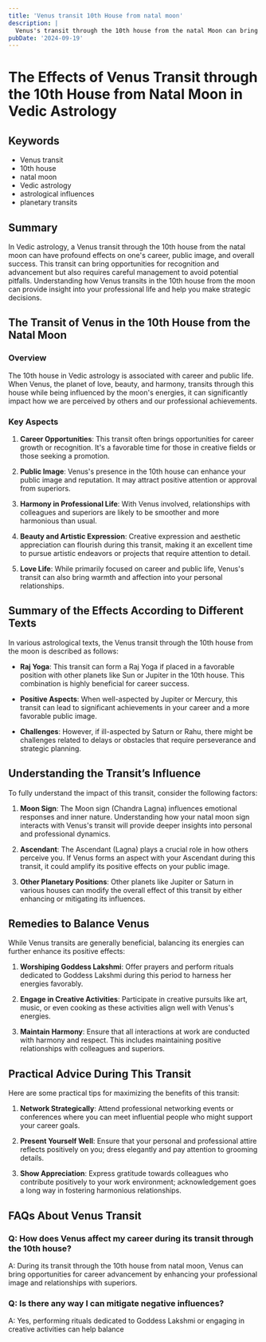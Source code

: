 ```yaml
---
title: 'Venus transit 10th House from natal moon'
description: |
  Venus's transit through the 10th house from the natal Moon can bring challenges such as loss of respect, conflicts in relationships, and potential health issues. The individual may face professional setbacks, financial difficulties, and a general sense of dissatisfaction.
pubDate: '2024-09-19'
---
```


# The Effects of Venus Transit through the 10th House from Natal Moon in Vedic Astrology

## Keywords
- Venus transit
- 10th house
- natal moon
- Vedic astrology
- astrological influences
- planetary transits

## Summary

In Vedic astrology, a Venus transit through the 10th house from the natal moon can have profound effects on one's career, public image, and overall success. This transit can bring opportunities for recognition and advancement but also requires careful management to avoid potential pitfalls. Understanding how Venus transits in the 10th house from the moon can provide insight into your professional life and help you make strategic decisions.

## The Transit of Venus in the 10th House from the Natal Moon

### Overview

The 10th house in Vedic astrology is associated with career and public life. When Venus, the planet of love, beauty, and harmony, transits through this house while being influenced by the moon's energies, it can significantly impact how we are perceived by others and our professional achievements.

### Key Aspects

1. **Career Opportunities**: This transit often brings opportunities for career growth or recognition. It's a favorable time for those in creative fields or those seeking a promotion.
   
2. **Public Image**: Venus's presence in the 10th house can enhance your public image and reputation. It may attract positive attention or approval from superiors.

3. **Harmony in Professional Life**: With Venus involved, relationships with colleagues and superiors are likely to be smoother and more harmonious than usual.

4. **Beauty and Artistic Expression**: Creative expression and aesthetic appreciation can flourish during this transit, making it an excellent time to pursue artistic endeavors or projects that require attention to detail.

5. **Love Life**: While primarily focused on career and public life, Venus's transit can also bring warmth and affection into your personal relationships.

## Summary of the Effects According to Different Texts

In various astrological texts, the Venus transit through the 10th house from the moon is described as follows:

- **Raj Yoga**: This transit can form a Raj Yoga if placed in a favorable position with other planets like Sun or Jupiter in the 10th house. This combination is highly beneficial for career success.
  
- **Positive Aspects**: When well-aspected by Jupiter or Mercury, this transit can lead to significant achievements in your career and a more favorable public image.
  
- **Challenges**: However, if ill-aspected by Saturn or Rahu, there might be challenges related to delays or obstacles that require perseverance and strategic planning.

## Understanding the Transit’s Influence

To fully understand the impact of this transit, consider the following factors:

1. **Moon Sign**: The Moon sign (Chandra Lagna) influences emotional responses and inner nature. Understanding how your natal moon sign interacts with Venus's transit will provide deeper insights into personal and professional dynamics.
   
2. **Ascendant**: The Ascendant (Lagna) plays a crucial role in how others perceive you. If Venus forms an aspect with your Ascendant during this transit, it could amplify its positive effects on your public image.
   
3. **Other Planetary Positions**: Other planets like Jupiter or Saturn in various houses can modify the overall effect of this transit by either enhancing or mitigating its influences.

## Remedies to Balance Venus

While Venus transits are generally beneficial, balancing its energies can further enhance its positive effects:

1. **Worshiping Goddess Lakshmi**: Offer prayers and perform rituals dedicated to Goddess Lakshmi during this period to harness her energies favorably.
   
2. **Engage in Creative Activities**: Participate in creative pursuits like art, music, or even cooking as these activities align well with Venus's energies.
   
3. **Maintain Harmony**: Ensure that all interactions at work are conducted with harmony and respect. This includes maintaining positive relationships with colleagues and superiors.

## Practical Advice During This Transit

Here are some practical tips for maximizing the benefits of this transit:

1. **Network Strategically**: Attend professional networking events or conferences where you can meet influential people who might support your career goals.
   
2. **Present Yourself Well**: Ensure that your personal and professional attire reflects positively on you; dress elegantly and pay attention to grooming details.
   
3. **Show Appreciation**: Express gratitude towards colleagues who contribute positively to your work environment; acknowledgement goes a long way in fostering harmonious relationships.

## FAQs About Venus Transit

### Q: How does Venus affect my career during its transit through the 10th house?
A: During its transit through the 10th house from natal moon, Venus can bring opportunities for career advancement by enhancing your professional image and relationships with superiors.

### Q: Is there any way I can mitigate negative influences?
A: Yes, performing rituals dedicated to Goddess Lakshmi or engaging in creative activities can help balance